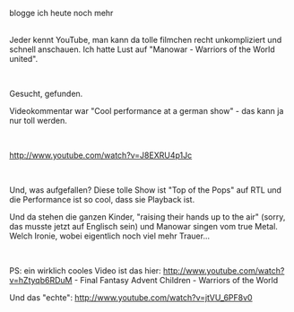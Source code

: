 <html><body><p>blogge ich heute noch mehr<br>

<br>

Jeder kennt YouTube, man kann da tolle filmchen recht unkompliziert und schnell anschauen. Ich hatte Lust auf "Manowar - Warriors of the World united".<br>

<br>

Gesucht, gefunden.<br>

Videokommentar war "Cool performance at a german show" - das kann ja nur toll werden.<br>

<br>

<a href="http://www.youtube.com/watch?v=J8EXRU4p1Jc">http://www.youtube.com/watch?v=J8EXRU4p1Jc</a><br>

<br>

Und, was aufgefallen? Diese tolle Show ist "Top of the Pops" auf RTL und die Performance ist so cool, dass sie Playback ist.<br>

Und da stehen die ganzen Kinder, "raising their hands up to the air" (sorry, das musste jetzt auf Englisch sein) und Manowar singen vom true Metal. Welch Ironie, wobei eigentlich noch viel mehr Trauer...<br>

<br>

PS: ein wirklich cooles Video ist das hier: <a href="http://www.youtube.com/watch?v=hZtyqb6RDuM">http://www.youtube.com/watch?v=hZtyqb6RDuM</a> - Final Fantasy Advent Children - Warriors of the World<br>

Und das "echte": <a href="http://www.youtube.com/watch?v=jtVU_6PF8v0">http://www.youtube.com/watch?v=jtVU_6PF8v0</a></p></body></html>